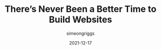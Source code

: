 ---
author: simeongriggs
date: 2021-12-17
permalink: false
tags:
  - development
  - frameworks
  - css
target_url: https://www.simeongriggs.dev/there-has-never-been-a-better-time-to-build-websites
title: There’s Never Been a Better Time to Build Websites
---